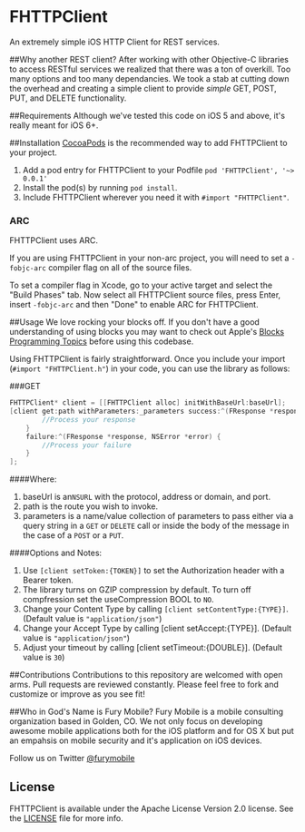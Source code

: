 FHTTPClient
===========

An extremely simple iOS HTTP Client for REST services.

##Why another REST client?
After working with other Objective-C libraries to access RESTful services we realized that there was a ton of overkill.  Too many options and too many dependancies.  We took a stab at cutting down the overhead and creating a simple client to provide *simple* GET, POST, PUT, and DELETE functionality.

##Requirements
Although we've tested this code on iOS 5 and above, it's really meant for iOS 6+. 

##Installation
[CocoaPods](http://cocoapods.org) is the recommended way to add FHTTPClient to your project.

1. Add a pod entry for FHTTPClient to your Podfile `pod 'FHTTPClient', '~> 0.0.1'`
2. Install the pod(s) by running `pod install`.
3. Include FHTTPClient wherever you need it with `#import "FHTTPClient"`.

### ARC
FHTTPClient uses ARC.

If you are using FHTTPClient in your non-arc project, you will need to set a `-fobjc-arc` compiler flag on all of the source files. 

To set a compiler flag in Xcode, go to your active target and select the "Build Phases" tab. Now select all FHTTPClient source files, press Enter, insert `-fobjc-arc` and then "Done" to enable ARC for FHTTPClient.

##Usage
We love rocking your blocks off.  If you don't have a good understanding of using blocks you may want to check out Apple's [Blocks Programming Topics](http://developer.apple.com/library/ios/#documentation/cocoa/Conceptual/Blocks/Articles/00_Introduction.html) before using this codebase.

Using FHTTPClient is fairly straightforward.  Once you include your import (`#import "FHTTPClient.h"`) in your code, you can use the library as follows:

###GET

```objective-c
FHTTPClient* client = [[FHTTPClient alloc] initWithBaseUrl:baseUrl];
[client get:path withParameters:_parameters success:^(FResponse *response) {
		//Process your response
	} 
	failure:^(FResponse *response, NSError *error) {
		//Process your failure
	}
];

```
####Where:

1. baseUrl is an`NSURL` with the protocol, address or domain, and port.
2. path is the route you wish to invoke.
3. parameters is a name/value collection of parameters to pass either via a query string in a `GET` or `DELETE` call or inside the body of the message in the case of a `POST` or a `PUT`.

####Options and Notes:

1. Use `[client setToken:{TOKEN}]` to set the Authorization header with a Bearer token.
2. The library turns on GZIP compression by default.  To turn off compfression set the useCompression BOOL to `NO`.
3. Change your Content Type by calling `[client setContentType:{TYPE}]`. (Default value is `"application/json"`)
4. Change your Accept Type by calling [client setAccept:{TYPE}]. (Default value is `"application/json"`)
5. Adjust your timeout by calling [client setTimeout:{DOUBLE}].  (Default value is `30`)

##Contributions
Contributions to this repository are welcomed with open arms.  Pull requests are reviewed constantly.  Please feel free to fork and customize or improve as you see fit!

##Who in God's Name is Fury Mobile?
Fury Mobile is a mobile consulting organization based in Golden, CO.  We  not only focus on developing awesome mobile applications both for the iOS platform and for OS X but put an empahsis on mobile security and it's application on iOS devices.

Follow us on Twitter [@furymobile](https://twitter.com/furymobile)

## License

FHTTPClient is available under the Apache License Version 2.0 license. See the [LICENSE](LICENSE) file for more info.